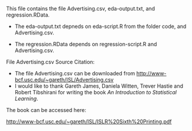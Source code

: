 This file contains the file Advertising.csv, eda-output.txt, and regression.RData.  

* The eda-output.txt depneds on eda-script.R from the folder code, and Advertising.csv.  

* The regression.RData depends on regression-script.R and Advertising.csv.  


File Advertising.csv Source Citation:  

* The file Advertising.csv can be downloaded from http://www-bcf.usc.edu/~gareth/ISL/Advertising.csv  
* I would like to thank Gareth James, Daniela Witten, Trever Hastie and Robert Tibshirani for writing the book *An Introduction to Statistical Learning*.

The book can be accessed here:  

http://www-bcf.usc.edu/~gareth/ISL/ISLR%20Sixth%20Printing.pdf
